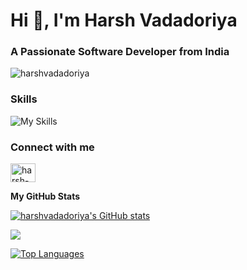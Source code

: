 <h1 align="left">Hi 👋, I'm Harsh Vadadoriya</h1>
<h3 align="left">A Passionate Software Developer from India</h3>

<p align="left"> <img src="https://komarev.com/ghpvc/?username=harshvadadoriya&label=Profile%20views&color=0e75b6&style=flat" alt="harshvadadoriya" /></p>

### Skills 
![My Skills](https://skillicons.dev/icons?i=html,css,js,typescript,bootstrap,tailwind,react,redux,nodejs,express,postman,firebase,mongodb,github,git)

<h3 align="left">Connect with me</h3>
<p align="left">
<a href="https://linkedin.com/in/harsh-vadadoriya-b90633212" target="blank"><img align="center" src="https://skillicons.dev/icons?i=linkedin" alt="harsh-vadadoriya" height="30" width="40" /></a>
</p>

<b>My GitHub Stats</b>

<a href="http://www.github.com/harshvadadoriya"><img src="https://github-readme-stats.vercel.app/api?username=harshvadadoriya&show_icons=true&hide=prs,issues,&count_private=true&title_color=0891b2&text_color=ffffff&icon_color=0891b2&bg_color=1c1917&hide_border=true&show_icons=true" alt="harshvadadoriya's GitHub stats" /></a>

<a href="http://www.github.com/harshvadadoriya"><img src="https://github-readme-streak-stats.herokuapp.com/?user=harshvadadoriya&stroke=ffffff&background=1c1917&ring=0891b2&fire=0891b2&currStreakNum=ffffff&currStreakLabel=0891b2&sideNums=ffffff&sideLabels=ffffff&dates=ffffff&hide_border=true" /></a>

<a href="https://github.com/harshvadadoriya" align="left"><img src="https://github-readme-stats.vercel.app/api/top-langs/?username=harshvadadoriya&langs_count=10&title_color=0891b2&text_color=ffffff&icon_color=0891b2&bg_color=1c1917&hide_border=true&locale=en&custom_title=Top%20%Languages" alt="Top Languages" /></a>
